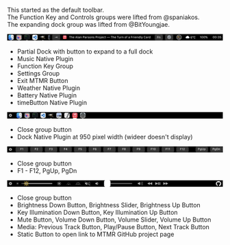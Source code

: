 This started as the default toolbar.\
The Function Key and Controls groups were lifted from @spaniakos.\
The expanding dock group was lifted from @BitYoungjae.

![main touchbar](00-main.png "Main")
- Partial Dock with button to expand to a full dock
- Music Native Plugin
- Function Key Group
- Settings Group
- Exit MTMR Button
- Weather Native Plugin
- Battery Native Plugin
- timeButton Native Plugin


![full dock](01-full-dock.png "Dock")
- Close group button
- Dock Native Plugin at 950 pixel width (wideer doesn't display)

![function keys](02-function-keys.png "Function Keys")
- Close group button
- F1 - F12, PgUp, PgDn

![fsettings](03-settings.png "Settings")
- Close group button
- Brightness Down Button, Brightness Slider, Brightness Up Button
- Key Illumination Down Button, Key Illumination Up Button
- Mute Button, Volume Down Button, Volume Slider, Volume Up Button
- Media: Previous Track Button, Play/Pause Button, Next Track Button
- Static Button to open link to MTMR GitHub project page
